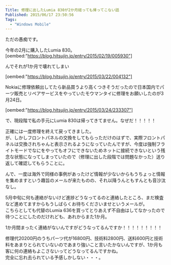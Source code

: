 ```yaml
---
Title: 修理に出したLumia 830が2か月経っても帰ってこない話
Published: 2015/06/17 23:50:56
Tags:
  - "Windows Mobile"
---
```

ただの愚痴です。  

今年の2月に購入したLumia 830。  
[oembed:"https://blog.hitsujin.jp/entry/2015/02/19/005930"]

んでそれが1か月で壊れてしまい  

[oembed:"https://blog.hitsujin.jp/entry/2015/03/22/004132"]

Nokiaに修理依頼出してたら新品買うより高くつきそうだったので日本国内でパーツ販売とリペアサービスをやっていたモウマンタイに修理をお願いしたのが3月24日。  

[oembed:"https://blog.hitsujin.jp/entry/2015/03/24/233307"]

で、現段階で私の手元にLumia 830は帰ってきてません。なぜだ！！！！！  

正確には一度修理を終えて戻ってきました。  
が、しかしフロントパネルの交換をしてもらっただけのはずで、実際フロントパネルは交換されちゃんと表示されるようになっていたんですが、今度は強制フライトモードでなにをやってもオフにできないためネットに接続できないという残念な状態になってしまっていたので（修理に出した段階では問題なかった）送り返して確認してもらうことに。  


んで、一度は海外で同様の事例があったけど情報が少ないからもうちょっと情報を集めますという趣旨のメールが来たものの、それ以降うんともすんとも音沙汰なし。  

5月中旬に何も連絡がないけど進捗どうなってるのと連絡したところ、まだ検査など進めてますからもうしばらくお待ちくださいませというメールが。  
こちらとしても代替のLumia 636を買ってとりあえず不自由はしてなかったので待つことにしたのだけれども、あれからまた1か月。  

1か月間まったく連絡がないんですがどうなってるんですか！！！！！！！！！

修理代20200円のうちパーツ代が16800円、技術料2800円、送料600円と技術料をあまりとられていないのであまり強いこと言いたかないんですが、1か月も客に何の連絡もよこさないってどうなってるんですかね。  
完全に忘れ去られている予感しかしない・・・。
